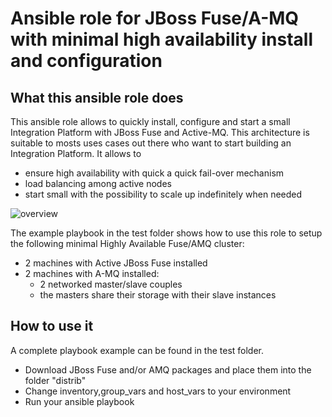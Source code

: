 Ansible role for JBoss Fuse/A-MQ with minimal high availability install and configuration
=========

What this ansible role does
------------
This ansible role allows to quickly install, configure and start a small Integration Platform with JBoss Fuse and Active-MQ.
This architecture is suitable to mosts uses cases out there who want to start building an Integration Platform.
It allows to
 - ensure high availability with quick a quick fail-over mechanism
 - load balancing among active nodes
 - start small with the possibility to scale up indefinitely when needed

![overview](https://raw.githubusercontent.com/alainpham/ansible-role-jboss-fuse-amq-ha/master/minimal-fuse-amq-ha.png)

The example playbook in the test folder shows how to use this role to setup the following minimal Highly Available Fuse/AMQ cluster:
- 2 machines with Active JBoss Fuse installed 
- 2 machines with A-MQ installed:
    - 2 networked master/slave couples
	- the masters share their storage with their slave instances

	

How to use it
------------
A complete playbook example can be found in the test folder.

- Download JBoss Fuse and/or AMQ packages and place them into the folder "distrib"
- Change inventory,group_vars and host_vars to your environment
- Run your ansible playbook

